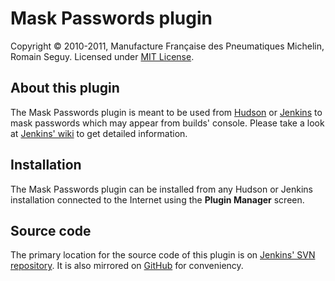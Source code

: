 Mask Passwords plugin
=====================
Copyright &copy; 2010-2011, Manufacture Française des Pneumatiques Michelin, Romain Seguy. Licensed under [MIT License][0].

About this plugin
-----------------
The Mask Passwords plugin is meant to be used from [Hudson][1] or [Jenkins][2] to mask passwords which may appear from builds' console. Please take a look at [Jenkins' wiki][3] to get detailed information.

Installation
------------
The Mask Passwords plugin can be installed from any Hudson or Jenkins installation connected to the Internet using the **Plugin Manager** screen.

Source code
-----------
The primary location for the source code of this plugin is on [Jenkins' SVN repository][4]. It is also mirrored on [GitHub][5] for conveniency.

[0]: https://github.com/jenkinsci/mask-passwords-plugin/raw/master/LICENSE.txt
[1]: http://hudson-ci.org/
[2]: http://jenkins-ci.org/
[3]: http://wiki.jenkins-ci.org/display/JENKINS/Mask+Passwords+Plugin
[4]: https://svn.jenkins-ci.org/trunk/hudson/plugins/mask-passwords/
[5]: https://github.com/jenkinsci/mask-passwords-plugin
